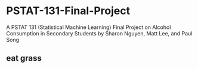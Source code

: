 # PSTAT-131-Final-Project
 A PSTAT 131 (Statistical Machine Learning) Final Project on Alcohol Consumption in Secondary Students by Sharon Nguyen, Matt Lee, and Paul Song
 
 ## eat grass